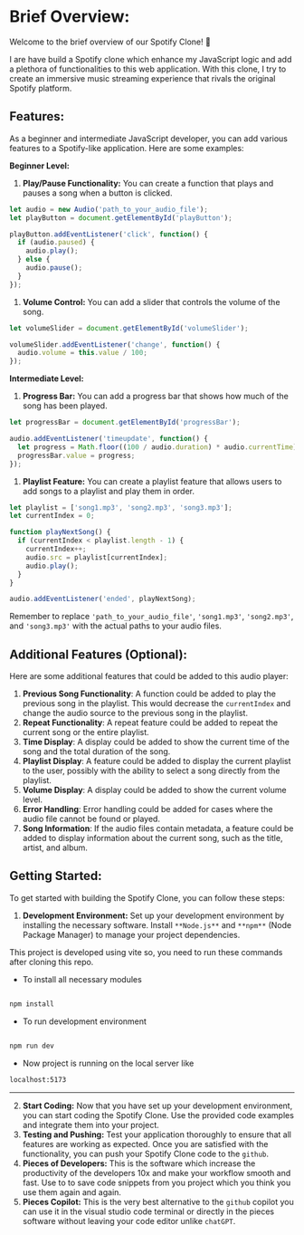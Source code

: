 # Brief Overview:

Welcome to the brief overview of our Spotify Clone! 🎵

I are have build a Spotify clone which enhance my JavaScript logic and add a plethora of functionalities to this web application. With this clone, I try to create an immersive music streaming experience that rivals the original Spotify platform.

## Features:

As a beginner and intermediate JavaScript developer, you can add various features to a Spotify-like application. Here are some examples:

**Beginner Level:**

1. **Play/Pause Functionality:** You can create a function that plays and pauses a song when a button is clicked.

```jsx
let audio = new Audio('path_to_your_audio_file');
let playButton = document.getElementById('playButton');

playButton.addEventListener('click', function() {
  if (audio.paused) {
    audio.play();
  } else {
    audio.pause();
  }
});

```

1. **Volume Control:** You can add a slider that controls the volume of the song.

```jsx
let volumeSlider = document.getElementById('volumeSlider');

volumeSlider.addEventListener('change', function() {
  audio.volume = this.value / 100;
});

```

**Intermediate Level:**

1. **Progress Bar:** You can add a progress bar that shows how much of the song has been played.

```jsx
let progressBar = document.getElementById('progressBar');

audio.addEventListener('timeupdate', function() {
  let progress = Math.floor((100 / audio.duration) * audio.currentTime);
  progressBar.value = progress;
});

```

1. **Playlist Feature:** You can create a playlist feature that allows users to add songs to a playlist and play them in order.

```jsx
let playlist = ['song1.mp3', 'song2.mp3', 'song3.mp3'];
let currentIndex = 0;

function playNextSong() {
  if (currentIndex < playlist.length - 1) {
    currentIndex++;
    audio.src = playlist[currentIndex];
    audio.play();
  }
}

audio.addEventListener('ended', playNextSong);

```

Remember to replace `'path_to_your_audio_file'`, `'song1.mp3'`, `'song2.mp3'`, and `'song3.mp3'` with the actual paths to your audio files.

## Additional Features (Optional):

Here are some additional features that could be added to this audio player:

1. **Previous Song Functionality**: A function could be added to play the previous song in the playlist. This would decrease the `currentIndex` and change the audio source to the previous song in the playlist.
2. **Repeat Functionality**: A repeat feature could be added to repeat the current song or the entire playlist.
3. **Time Display**: A display could be added to show the current time of the song and the total duration of the song.
4. **Playlist Display**: A feature could be added to display the current playlist to the user, possibly with the ability to select a song directly from the playlist.
5. **Volume Display**: A display could be added to show the current volume level.
6. **Error Handling**: Error handling could be added for cases where the audio file cannot be found or played.
7. **Song Information**: If the audio files contain metadata, a feature could be added to display information about the current song, such as the title, artist, and album.

## Getting Started:

To get started with building the Spotify Clone, you can follow these steps:

1. **Development Environment:** Set up your development environment by installing the necessary software. Install `**Node.js**` and `**npm**` (Node Package Manager) to manage your project dependencies.

This project is developed using vite so, you need to run these commands after cloning this repo.

- To install all necessary modules

```bash

npm install
```
- To run development environment
```bash

npm run dev
```
- Now project is running on the local server like

```bash
localhost:5173
```

---
2. **Start Coding:** Now that you have set up your development environment, you can start coding the Spotify Clone. Use the provided code examples and integrate them into your project.
3. **Testing and Pushing:** Test your application thoroughly to ensure that all features are working as expected. Once you are satisfied with the functionality, you can push your Spotify Clone code to the `github`.
4. **Pieces of Developers:** This is the software which increase the productivity of the developers 10x and make your workflow smooth and fast. Use to to save code snippets from you project which you think you use them again and again.
5. **Pieces Copilot:** This is the very best alternative to the `github` copilot you can use it in the visual studio code terminal or directly in the pieces software without leaving your code editor unlike `chatGPT`.